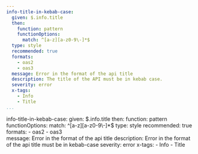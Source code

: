 ```yaml
---
info-title-in-kebab-case:
  given: $.info.title
  then:
    function: pattern
    functionOptions:
      match: ^[a-z][a-z0-9\-]*$
  type: style
  recommended: true
  formats:
    - oas2
    - oas3  
  message: Error in the format of the api title
  description: The title of the API must be in kebab case.
  severity: error
  x-tags:
    - Info
    - Title  
...
```

info-title-in-kebab-case:
  given: $.info.title
  then:
    function: pattern
    functionOptions:
      match: ^[a-z][a-z0-9\-]*$
  type: style
  recommended: true
  formats:
    - oas2
    - oas3  
  message: Error in the format of the api title
  description: Error in the format of the api title must be in kebab-case
  severity: error
  x-tags:
    - Info
    - Title 